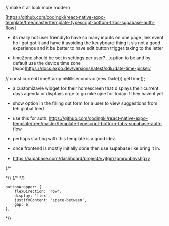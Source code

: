 
<!-- ** NOW: i already set up the global page so next work on the letterBoxes that are shared and THEN do the settingStack then start working on the db/auth -->


// make it all look more modern
<!-- !NEXT: continue making all the ui stuff and make all the screens nice and just do everything yo can basically with dummy data get that allll set up and THEN then use superbase and use that starter expo from there for auth.. so do auth and then the dn in supabase and then refactor code to query from there and yea.  -->
[https://github.com/codingki/react-native-expo-template/tree/master/template-typescript-bottom-tabs-supabase-auth-flow]
<!-- * ive begun setting up the context but not quite in use -->

* its really hot user friendlyto have so many inputs on one page ;liek event ho i got got it and have it avoiding the keuyboard thing it sis not a good experience and it be better to have edit button trigger taking to the letter

<!-- TODO [future]: in top right header of grape_id page, have a button to save the day and it can export somewhere or better yet, Have it become a widget on their os... somehting... -->
<!-- * like an addToHomeScreen fucntion -->


- timeZone should be set in settings per user? ...option to be and by default use the device time zone
[expo]https://docs.expo.dev/versions/latest/sdk/date-time-picker/

// const currentTimeStampInMilliseconds = (new Date()).getTime();

- a customizavle widget for their homescreen that displays their current days agenda or displays urge to go mke ojne for today if they havent yet


- show option in the filling out form for a user to view suggestions from teh global feed

- use this for auth:
https://github.com/codingki/react-native-expo-template/tree/master/template-typescript-bottom-tabs-supabase-auth-flow
- perhaps starting with this template is a good idea

- once frontend is mostly initially done then use supabase like bring it in.
- https://supabase.com/dashboard/project/vvjtgmzgmrunbhvshgxy



{/* <Link href="/Edit">
<FontAwesome name="edit" size={20} color="#4E1E66" />
</Link> */}
{/*  <Link href="/share">
<FontAwesome name="share-square" size={20} color="#4E1E66" />
</Link> */}

    buttonWrapper: {
        flexDirection: 'row',
        display: 'flex',
        justifyContent: 'space-between',
        gap: 6,
    },


*/}